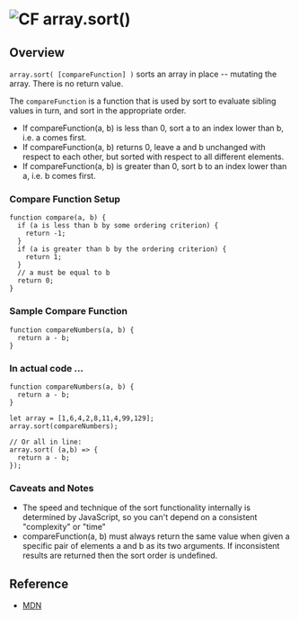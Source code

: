 ![CF](https://i.imgur.com/7v5ASc8.png) array.sort()
=======

## Overview

`array.sort( [compareFunction] )` sorts an array in place -- mutating the array. There is no return value.

The `compareFunction` is a function that is used by sort to evaluate sibling values in turn, and sort in the appropriate order.

- If compareFunction(a, b) is less than 0, sort a to an index lower than b, i.e. a comes first.
- If compareFunction(a, b) returns 0, leave a and b unchanged with respect to each other, but sorted with respect to all different elements. 
- If compareFunction(a, b) is greater than 0, sort b to an index lower than a, i.e. b comes first.

### Compare Function Setup
```
function compare(a, b) {
  if (a is less than b by some ordering criterion) {
    return -1;
  }
  if (a is greater than b by the ordering criterion) {
    return 1;
  }
  // a must be equal to b
  return 0;
}

```

### Sample Compare Function
```
function compareNumbers(a, b) {
  return a - b;
}
```

### In actual code ...
```
function compareNumbers(a, b) {
  return a - b;
}

let array = [1,6,4,2,8,11,4,99,129];
array.sort(compareNumbers);

// Or all in line:
array.sort( (a,b) => { 
  return a - b; 
});

```

### Caveats and Notes

- The speed and technique of the sort functionality internally is determined by JavaScript, so you can't depend on a consistent "complexity" or "time"
- compareFunction(a, b) must always return the same value when given a specific pair of elements a and b as its two arguments. If inconsistent results are returned then the sort order is undefined.

## Reference
* [MDN](https://developer.mozilla.org/en-US/docs/Web/JavaScript/Reference/Global_Objects/Array/sort)

